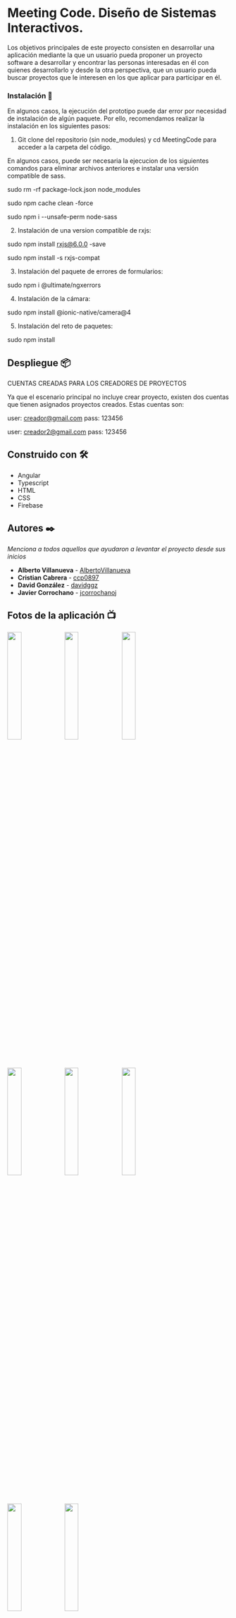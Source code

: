 # Meeting Code. Diseño de Sistemas Interactivos.

Los objetivos principales de este proyecto consisten en desarrollar una aplicación mediante la que un usuario pueda proponer un proyecto software a desarrollar y encontrar las personas interesadas en él con quienes desarrollarlo y desde la otra perspectiva, que un usuario pueda buscar proyectos que le interesen en los que aplicar para participar en él.


### Instalación 🔧

En algunos casos, la ejecución del prototipo puede dar error por necesidad de instalación de algún paquete. Por ello, recomendamos realizar la instalación en los siguientes pasos:

1. Git clone del repositorio (sin node_modules) y cd MeetingCode para acceder a la carpeta del código.

En algunos casos, puede ser necesaria la ejecucion de los siguientes comandos para eliminar archivos anteriores e instalar una versión compatible de sass.

sudo rm -rf package-lock.json node_modules

sudo npm cache clean -force

sudo npm i --unsafe-perm node-sass


2. Instalación de una version compatible de rxjs:

sudo npm install rxjs@6.0.0 -save

sudo npm install -s rxjs-compat

3. Instalación del paquete de errores de formularios:

sudo npm i @ultimate/ngxerrors

4. Instalación de la cámara:

sudo npm install @ionic-native/camera@4

5. Instalación del reto de paquetes:

sudo npm install


## Despliegue 📦

CUENTAS CREADAS PARA LOS CREADORES DE PROYECTOS

Ya que el escenario principal no incluye crear proyecto, existen dos cuentas que tienen asignados proyectos creados. Estas cuentas son:

user: creador@gmail.com
pass: 123456

user: creador2@gmail.com
pass: 123456

## Construido con 🛠️

* Angular
* Typescript
* HTML
* CSS
* Firebase

## Autores ✒️

_Menciona a todos aquellos que ayudaron a levantar el proyecto desde sus inicios_

* **Alberto Villanueva** - [AlbertoVillanueva](https://github.com/AlbertoVillanueva)
* **Cristian Cabrera** - [ccp0897](https://github.com/ccp0897)
* **David González** - [davidggz](https://github.com/davidggz)
* **Javier Corrochano** - [jcorrochanoj](https://github.com/jcorrochanoj)


## Fotos de la aplicación 📺

<p float="left">
  <img src="https://i.imgur.com/uMAAHkt.png" width="25%" />
  <img src="https://i.imgur.com/pVxOAsW.png" width="25%" /> 
  <img src="https://i.imgur.com/GcYW9WP.png" width="25%" />
</p>

<p float="left">
  <img src="https://i.imgur.com/ZwziA2T.png" width="25%" />
  <img src="https://i.imgur.com/Tr4zDNt.png" width="25%" />
  <img src="https://i.imgur.com/S0XhmZj.png" width="25%" />
</p>

<p float="left">
  <img src="https://i.imgur.com/WgJSha4.png" width="25%" />
  <img src="https://i.imgur.com/fpu8VMS.png" width="25%" />
</p>


---
Plantilla de Readme ⌨️ con ❤️ por [Villanuevand](https://github.com/Villanuevand) 😊
